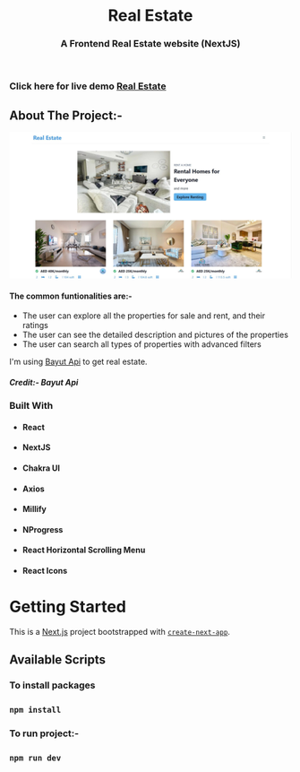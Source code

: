 

<!-- PROJECT LOGO -->
<p align="center">

  <h1 align="center">Real Estate</h1>

  <h3 align="center">
   A Frontend Real Estate website (NextJS)
  </h3>
 <br />
 
 ### Click here for live demo   <a href="https://next-js-real-estate-six.vercel.app/">Real Estate</a>

</p>

<!-- ABOUT THE PROJECT -->

## About The Project:-

![Home page](https://github.com/muradtaghiyev05/NextJs-real-estate/blob/main/real-state.jpg "Real Estate home page")

#### The common funtionalities are:-

- The user can explore all the properties for sale and rent, and their ratings
- The user can see the detailed description and pictures of the properties
- The user can search all types of properties with advanced filters

I'm using [Bayut Api](https://rapidapi.com/apidojo/api/bayut) to get real estate.

##### Credit:- Bayut Api

### Built With

- #### React
- #### NextJS
- #### Chakra UI
- #### Axios
- #### Millify
- #### NProgress
- #### React Horizontal Scrolling Menu
- #### React Icons

<!-- GETTING STARTED -->

# Getting Started

This is a [Next.js](https://nextjs.org/) project bootstrapped with [`create-next-app`](https://github.com/vercel/next.js/tree/canary/packages/create-next-app).

## Available Scripts

### To install packages

### `npm install`

### To run project:-

### `npm run dev`
